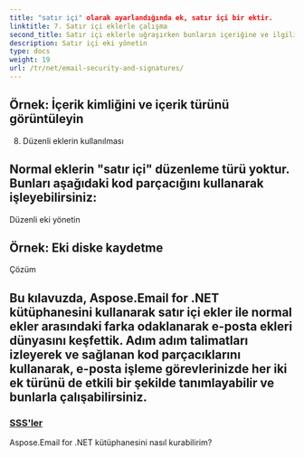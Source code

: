 ```yaml
---
title: "satır içi" olarak ayarlandığında ek, satır içi bir ektir.
linktitle: 7. Satır içi eklerle çalışma
second_title: Satır içi eklerle uğraşırken bunların içeriğine ve ilgili bilgilere erişebilirsiniz. Referans olarak aşağıdaki kod parçacığını kullanın:
description: Satır içi eki yönetin
type: docs
weight: 19
url: /tr/net/email-security-and-signatures/
---
```


##  Örnek: İçerik kimliğini ve içerik türünü görüntüleyin

8. Düzenli eklerin kullanılması

## Normal eklerin "satır içi" düzenleme türü yoktur. Bunları aşağıdaki kod parçacığını kullanarak işleyebilirsiniz:

 Düzenli eki yönetin

##  Örnek: Eki diske kaydetme

Çözüm


## Bu kılavuzda, Aspose.Email for .NET kütüphanesini kullanarak satır içi ekler ile normal ekler arasındaki farka odaklanarak e-posta ekleri dünyasını keşfettik. Adım adım talimatları izleyerek ve sağlanan kod parçacıklarını kullanarak, e-posta işleme görevlerinizde her iki ek türünü de etkili bir şekilde tanımlayabilir ve bunlarla çalışabilirsiniz.

### [SSS'ler](./signing-emails-with-dkim-using-csharp-code/)
Aspose.Email for .NET kütüphanesini nasıl kurabilirim?